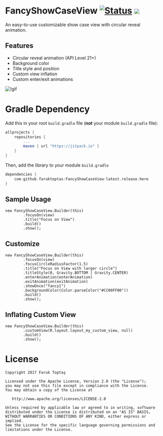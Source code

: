 # FancyShowCaseView [![Status](https://travis-ci.org/faruktoptas/FancyShowCaseView.svg?branch=master)](https://travis-ci.org/faruktoptas/FancyShowCaseView) [![](https://jitpack.io/v/faruktoptas/FancyShowCaseView.svg)](https://jitpack.io/#faruktoptas/FancyShowCaseView)
An easy-to-use customizable show case view with circular reveal animation.


## Features
- Circular reveal animation (API Level 21+)
- Background color
- Title style and position 
- Custom view inflation
- Custom enter/exit animations

![!gif](https://github.com/faruktoptas/FancyShowCaseView/blob/master/art/fancyshowcase.gif?raw=true)

# Gradle Dependency

Add this in your root `build.gradle` file (**not** your module `build.gradle` file):

```gradle
allprojects {
	repositories {
		...
		maven { url "https://jitpack.io" }
	}
}
```

Then, add the library to your module `build.gradle`
```gradle
dependencies {
    com.github.faruktoptas:FancyShowCaseView:latest.release.here
}
```

## Sample Usage
```
new FancyShowCaseView.Builder(this)
        .focusOn(view)
        .title("Focus on View")
        .build()
        .show();
```
## Customize
```
new FancyShowCaseView.Builder(this)
        .focusOn(view)
        .focusCircleRadiusFactor(1.5)
        .title("Focus on View with larger circle")
        .titleStyle(0, Gravity.BOTTOM | Gravity.CENTER)
        .enterAnimation(enterAnimation)
        .exitAnimation(exitAnimation)
        .showOnce("fancy1")
        .backgroundColor(Color.parseColor("#CC00FF00"))
        .build()
        .show();
```
## Inflating Custom View
```
new FancyShowCaseView.Builder(this)
        .customView(R.layout.layout_my_custom_view, null)
        .build()
        .show();
```
License
=======

    Copyright 2017 Faruk Toptaş

    Licensed under the Apache License, Version 2.0 (the "License");
    you may not use this file except in compliance with the License.
    You may obtain a copy of the License at

       http://www.apache.org/licenses/LICENSE-2.0

    Unless required by applicable law or agreed to in writing, software
    distributed under the License is distributed on an "AS IS" BASIS,
    WITHOUT WARRANTIES OR CONDITIONS OF ANY KIND, either express or implied.
    See the License for the specific language governing permissions and
    limitations under the License.
